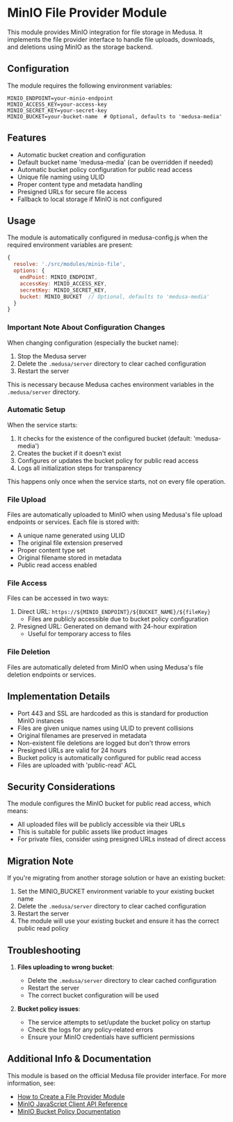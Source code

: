 # MinIO File Provider Module

This module provides MinIO integration for file storage in Medusa. It implements the file provider interface to handle file uploads, downloads, and deletions using MinIO as the storage backend.

## Configuration

The module requires the following environment variables:

```env
MINIO_ENDPOINT=your-minio-endpoint
MINIO_ACCESS_KEY=your-access-key
MINIO_SECRET_KEY=your-secret-key
MINIO_BUCKET=your-bucket-name  # Optional, defaults to 'medusa-media'
```

## Features

- Automatic bucket creation and configuration
- Default bucket name 'medusa-media' (can be overridden if needed)
- Automatic bucket policy configuration for public read access
- Unique file naming using ULID
- Proper content type and metadata handling
- Presigned URLs for secure file access
- Fallback to local storage if MinIO is not configured

## Usage

The module is automatically configured in medusa-config.js when the required environment variables are present:

```javascript
{
  resolve: './src/modules/minio-file',
  options: {
    endPoint: MINIO_ENDPOINT,
    accessKey: MINIO_ACCESS_KEY,
    secretKey: MINIO_SECRET_KEY,
    bucket: MINIO_BUCKET  // Optional, defaults to 'medusa-media'
  }
}
```

### Important Note About Configuration Changes

When changing configuration (especially the bucket name):
1. Stop the Medusa server
2. Delete the `.medusa/server` directory to clear cached configuration
3. Restart the server

This is necessary because Medusa caches environment variables in the `.medusa/server` directory.

### Automatic Setup

When the service starts:
1. It checks for the existence of the configured bucket (default: 'medusa-media')
2. Creates the bucket if it doesn't exist
3. Configures or updates the bucket policy for public read access
4. Logs all initialization steps for transparency

This happens only once when the service starts, not on every file operation.

### File Upload

Files are automatically uploaded to MinIO when using Medusa's file upload endpoints or services. Each file is stored with:
- A unique name generated using ULID
- The original file extension preserved
- Proper content type set
- Original filename stored in metadata
- Public read access enabled

### File Access

Files can be accessed in two ways:
1. Direct URL: `https://${MINIO_ENDPOINT}/${BUCKET_NAME}/${fileKey}`
   - Files are publicly accessible due to bucket policy configuration
2. Presigned URL: Generated on demand with 24-hour expiration
   - Useful for temporary access to files

### File Deletion

Files are automatically deleted from MinIO when using Medusa's file deletion endpoints or services.

## Implementation Details

- Port 443 and SSL are hardcoded as this is standard for production MinIO instances
- Files are given unique names using ULID to prevent collisions
- Original filenames are preserved in metadata
- Non-existent file deletions are logged but don't throw errors
- Presigned URLs are valid for 24 hours
- Bucket policy is automatically configured for public read access
- Files are uploaded with 'public-read' ACL

## Security Considerations

The module configures the MinIO bucket for public read access, which means:
- All uploaded files will be publicly accessible via their URLs
- This is suitable for public assets like product images
- For private files, consider using presigned URLs instead of direct access

## Migration Note

If you're migrating from another storage solution or have an existing bucket:
1. Set the MINIO_BUCKET environment variable to your existing bucket name
2. Delete the `.medusa/server` directory to clear cached configuration
3. Restart the server
4. The module will use your existing bucket and ensure it has the correct public read policy

## Troubleshooting

1. **Files uploading to wrong bucket**: 
   - Delete the `.medusa/server` directory to clear cached configuration
   - Restart the server
   - The correct bucket configuration will be used

2. **Bucket policy issues**:
   - The service attempts to set/update the bucket policy on startup
   - Check the logs for any policy-related errors
   - Ensure your MinIO credentials have sufficient permissions

## Additional Info & Documentation

This module is based on the official Medusa file provider interface. For more information, see:

* [How to Create a File Provider Module](https://docs.medusajs.com/resources/references/file-provider-module)
* [MinIO JavaScript Client API Reference](https://min.io/docs/minio/linux/developers/javascript/API.html)
* [MinIO Bucket Policy Documentation](https://min.io/docs/minio/linux/administration/identity-access-management/policy-based-access-control.html)